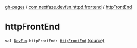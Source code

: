 [gh-pages](../index.md) / [com.nextfaze.devfun.httpd.frontend](index.md) / [httpFrontEnd](./http-front-end.md)

# httpFrontEnd

`val `[`DevFun`](../com.nextfaze.devfun.core/-dev-fun/index.md)`.httpFrontEnd: `[`HttpFrontEnd`](-http-front-end/index.md) [(source)](https://github.com/NextFaze/dev-fun/tree/master/devfun-httpd-frontend/src/main/java/com/nextfaze/devfun/httpd/frontend/FrontEnd.kt#L25)
